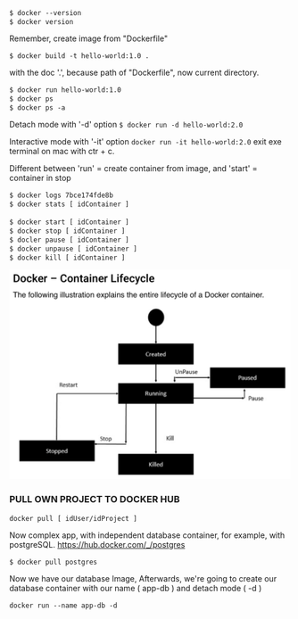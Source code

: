 

```
$ docker --version
$ docker version
```
Remember, create image from "Dockerfile" 
```
$ docker build -t hello-world:1.0 .
```
with the doc '.', because path of "Dockerfile", now current directory.

```$ docker images
$ docker run hello-world:1.0
$ docker ps
$ docker ps -a
```

Detach mode with '-d' option ```$ docker run -d hello-world:2.0```

Interactive mode with '-it' option ```docker run -it hello-world:2.0```
exit exe terminal on mac with ctr + c.

Different between 'run' = create container from image, and 'start' = container in stop


```
$ docker logs 7bce174fde8b
$ docker stats [ idContainer ]

$ docker start [ idContainer ]
$ docker stop [ idContainer ]
$ docler pause [ idContainer ]
$ docker unpause [ idContainer ]
$ docker kill [ idContainer ]
```
![life-cycle.png](life-cycle.png)

### PULL OWN PROJECT TO DOCKER HUB
```
docker pull [ idUser/idProject ]
```


Now complex app, with independent database container,
for example, with postgreSQL.
https://hub.docker.com/_/postgres

```
$ docker pull postgres
```
Now we have our database Image,
Afterwards, we're going to create our database container
with our name ( app-db ) and detach mode ( -d )
```
docker run --name app-db -d
```